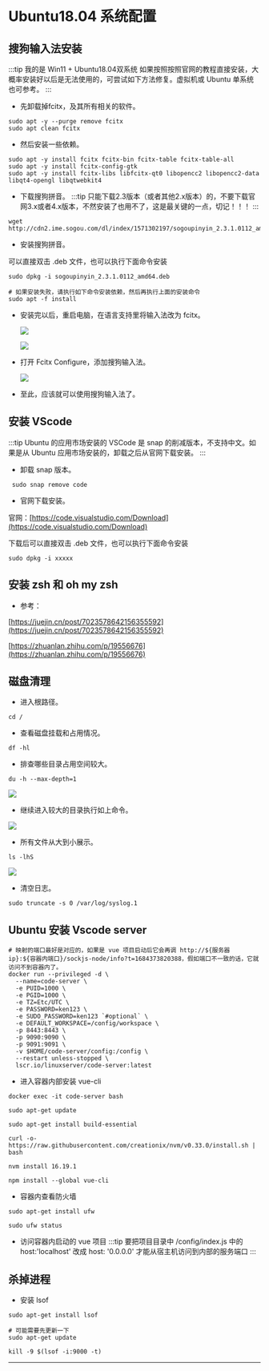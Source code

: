 # Ubuntu18.04 系统配置

## 搜狗输入法安装

:::tip
我的是 Win11 + Ubuntu18.04双系统
如果按照按照官网的教程直接安装，大概率安装好以后是无法使用的，可尝试如下方法修复。虚拟机或 Ubuntu 单系统也可参考。
:::

- 先卸载掉fcitx，及其所有相关的软件。

```shell
sudo apt -y --purge remove fcitx
sudo apt clean fcitx
```

- 然后安装一些依赖。

```shell
sudo apt -y install fcitx fcitx-bin fcitx-table fcitx-table-all
sudo apt -y install fcitx-config-gtk
sudo apt -y install fcitx-libs libfcitx-qt0 libopencc2 libopencc2-data libqt4-opengl libqtwebkit4
```

- 下载搜狗拼音。
:::tip
只能下载2.3版本（或者其他2.x版本）的，不要下载官网3.x或者4.x版本，不然安装了也用不了，这是最关键的一点，切记！！！
:::
```shell
wget http://cdn2.ime.sogou.com/dl/index/1571302197/sogoupinyin_2.3.1.0112_amd64.deb
```

- 安装搜狗拼音。

可以直接双击 .deb 文件，也可以执行下面命令安装

```shell
sudo dpkg -i sogoupinyin_2.3.1.0112_amd64.deb

# 如果安装失败，请执行如下命令安装依赖，然后再执行上面的安装命令
sudo apt -f install
```

- 安装完以后，重启电脑，在语言支持里将输入法改为 fcitx。

    ![](./images/image1.png)

    ![](./images/image2.png)

- 打开 Fcitx Configure，添加搜狗输入法。

    ![](./images/image3.png)

- 至此，应该就可以使用搜狗输入法了。



## 安装 VScode


:::tip
Ubuntu 的应用市场安装的 VSCode 是 snap 的削减版本，不支持中文。如果是从 Ubuntu 应用市场安装的，卸载之后从官网下载安装。
:::

- 卸载 snap 版本。
```shell
 sudo snap remove code
```

- 官网下载安装。

官网：[https://code.visualstudio.com/Download](https://code.visualstudio.com/Download)

下载后可以直接双击 .deb 文件，也可以执行下面命令安装

```shell
sudo dpkg -i xxxxx
```

## 安装 zsh 和 oh my zsh

- 参考：

[https://juejin.cn/post/7023578642156355592](https://juejin.cn/post/7023578642156355592)

[https://zhuanlan.zhihu.com/p/19556676](https://zhuanlan.zhihu.com/p/19556676)

## 磁盘清理

- 进入根路径。
```shell
cd /
```

- 查看磁盘挂载和占用情况。

```shell
df -hl
```

- 排查哪些目录占用空间较大。

```shell
du -h --max-depth=1
```
![](./images/image4.png)

- 继续进入较大的目录执行如上命令。

![](./images/image5.png)

- 所有文件从大到小展示。
```shell
ls -lhS
```
![](./images/image6.png)

- 清空日志。
```shell
sudo truncate -s 0 /var/log/syslog.1
```


## Ubuntu 安装 Vscode server

```shell
# 映射的端口最好是对应的，如果是 vue 项目启动后它会再调 http://${服务器 ip}:${容器内端口}/sockjs-node/info?t=1684373820388，假如端口不一致的话，它就访问不到容器内了。
docker run --privileged -d \
  --name=code-server \
  -e PUID=1000 \
  -e PGID=1000 \
  -e TZ=Etc/UTC \
  -e PASSWORD=ken123 \
  -e SUDO_PASSWORD=ken123 `#optional` \
  -e DEFAULT_WORKSPACE=/config/workspace \
  -p 8443:8443 \
  -p 9090:9090 \
  -p 9091:9091 \
  -v $HOME/code-server/config:/config \
  --restart unless-stopped \
  lscr.io/linuxserver/code-server:latest
```

- 进入容器内部安装 vue-cli
```shell
docker exec -it code-server bash

sudo apt-get update

sudo apt-get install build-essential

curl -o- https://raw.githubusercontent.com/creationix/nvm/v0.33.0/install.sh | bash

nvm install 16.19.1

npm install --global vue-cli
```

- 容器内查看防火墙
```shell
sudo apt-get install ufw

sudo ufw status
```

- 访问容器内启动的 vue 项目
:::tip
要把项目目录中 /config/index.js 中的 host:'localhost' 改成  host: '0.0.0.0' 才能从宿主机访问到内部的服务端口
:::


## 杀掉进程

- 安装 lsof
```shell
sudo apt-get install lsof

# 可能需要先更新一下
sudo apt-get update
```


```shell
kill -9 $(lsof -i:9000 -t)
```

--------------
<br><br><br>
 <template>
  <Vssue :issue-id="2" />
</template>
